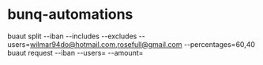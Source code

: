 # bunq-automations

buaut split --iban --includes --excludes --users=wilmar94do@hotmail.com,rosefull@gmail.com --percentages=60,40
buaut request --iban --users= --amount=